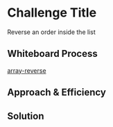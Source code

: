 # Challenge Title

Reverse an order inside the list

## Whiteboard Process

[array-reverse](https://gyazo.com/b4b18f2e2931384607d5e083e78c7716)

## Approach & Efficiency
<!-- What approach did you take? Why? What is the Big O space/time for this approach? -->

## Solution
<!-- Show how to run your code, and examples of it in action -->
